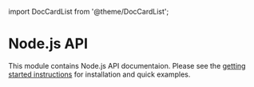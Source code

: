 import DocCardList from '@theme/DocCardList';

# Node.js API
This module contains Node.js API documentaion. Please see the [getting started instructions](../../getting-started/nodejs.md) for installation and quick examples.

<DocCardList />